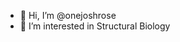 - 👋 Hi, I’m @onejoshrose
- 👀 I’m interested in Structural Biology


<!---
onejoshrose/onejoshrose is a ✨ special ✨ repository because its `README.md` (this file) appears on your GitHub profile.
You can click the Preview link to take a look at your changes.
--->
